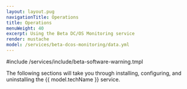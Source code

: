 ```yaml
---
layout: layout.pug
navigationTitle: Operations
title: Operations
menuWeight: 40
excerpt: Using the Beta DC/OS Monitoring service
render: mustache
model: /services/beta-dcos-monitoring/data.yml
---
```

#include /services/include/beta-software-warning.tmpl

The following sections will take you through installing, configuring, and uninstalling the {{ model.techName  }} service. 
